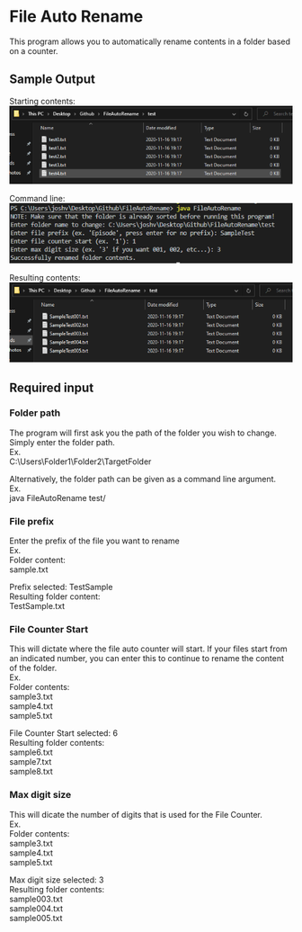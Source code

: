 # File Auto Rename

This program allows you to automatically rename contents in a folder based on a counter.

## Sample Output

Starting contents:  
![](assets/img0.PNG)

Command line:  
![](assets/img1.PNG)

Resulting contents:  
![](assets/img2.PNG)

## Required input

### Folder path

The program will first ask you the path of the folder you wish to change. Simply enter the folder path.  
Ex.  
C:\Users\Folder1\Folder2\TargetFolder  

Alternatively, the folder path can be given as a command line argument.  
Ex.  
java FileAutoRename test/  

### File prefix

Enter the prefix of the file you want to rename  
Ex.  
Folder content:  
sample.txt  

Prefix selected: TestSample  
Resulting folder content:  
TestSample.txt  

### File Counter Start

This will dictate where the file auto counter will start. If your files start from an indicated number, you can enter this to continue to rename the content of the folder.  
Ex.  
Folder contents:  
sample3.txt  
sample4.txt  
sample5.txt  

File Counter Start selected: 6  
Resulting folder contents:  
sample6.txt  
sample7.txt  
sample8.txt  

### Max digit size

This will dicate the number of digits that is used for the File Counter.  
Ex.  
Folder contents:  
sample3.txt  
sample4.txt  
sample5.txt  

Max digit size selected: 3  
Resulting folder contents:  
sample003.txt  
sample004.txt  
sample005.txt  